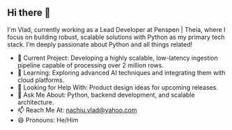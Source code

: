## Hi there 👋

I'm Vlad, currently working as a Lead Developer at Penspen | Theia, where I focus on building robust, scalable solutions with Python as my primary tech stack. I’m deeply passionate about Python and all things related!

- 🔭 Current Project: Developing a highly scalable, low-latency ingestion pipeline capable of processing over 2 million rows.
- 🌱 Learning: Exploring advanced AI techniques and integrating them with cloud platforms.
- 🤔 Looking for Help With: Product design ideas for upcoming releases.
- 💬 Ask Me About: Python, backend development, and scalable architecture.
- 📫 Reach Me At: nachiu.vlad@yahoo.com
- 😄 Pronouns: He/Him

<!--
**VladNachiu31/VladNachiu31** is a ✨ _special_ ✨ repository because its `README.md` (this file) appears on your GitHub profile.

Here are some ideas to get you started:

- 🔭 I’m currently working on ...
- 🌱 I’m currently learning ...
- 👯 I’m looking to collaborate on ...
- 🤔 I’m looking for help with ...
- 💬 Ask me about ...
- 📫 How to reach me: ...
- 😄 Pronouns: ...
- ⚡ Fun fact: ...
-->
